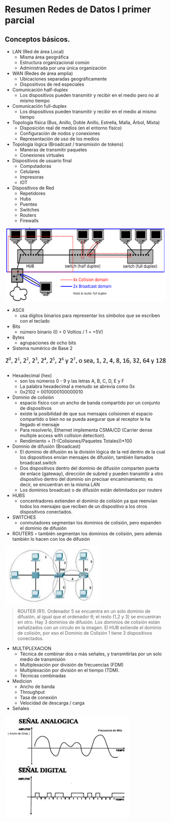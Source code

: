 # Resumen Redes de Datos I primer parcial

## Conceptos básicos.

* LAN (Red de área Local)
    * Misma área geográfica
    * Estructura organizacional común
    * Administrada por una única organización
* WAN (Redes de área amplia)
    * Ubicaciones separadas geográficamente
    * Dispositivos de red especiales
* Comunicación half-duplex
    * Los dispositivos pueden transmitir y recibir en el medio pero no al mismo tiempo
* Comunicación full-duplex
    * Los dispositivos pueden transmitir y recibir en el medio al mismo tiempo
* Topología física (Bus, Anillo, Doble Anillo, Estrella, Malla, Árbol, Mixta)
    * Disposición real de medios (en el entorno físico)
    * Configuración de nodos y conexiones
    * Representación de uso de los medios
* Topología lógica (Broadcast / transmisión de tokens)
    * Maneras de transmitir paquetes
    * Conexiones virtuales
* Dispositivos de usuario final
    * Computadoras
    * Celulares
    * Impresoras
    * IOT
* Dispositivos de Red
    * Repetidores
    * Hubs
    * Puentes
    * Switches
    * Routers
    * Firewalls

![Esquema de conexiones](./Images/conexiones.png)

* ASCII
    * usa dígitos binarios para representar los símbolos que se escriben con el teclado
* Bits
    * número binario (0 = 0 Voltios / 1 = +5V)
* Bytes
    * agrupaciones de ocho bits
* Sistema numérico de Base 2

![Base 2](./Images/base2.png)

* Hexadecimal (hex)
    * son los números 0 - 9 y las letras A, B, C, D, E y F
    * La palabra hexadecimal a menudo se abrevia como 0x
    * 0x2102 = 0010000100000010
* Dominio de colisión
    * espacio físico con un ancho de banda compartido por un conjunto de dispositivos
    * existe la posibilidad de que sus mensajes colisionen el espacio compartido o bien no se pueda asegurar que al receptor le ha llegado el mensaje
    * Para resolverlo, Ethernet implementa CSMA/CD (Carrier dense multiple access with collision detection).
    * Rendimiento = (1-(Colisiones/Paquetes Totales))*100
* Dominio de difusión (Broadcast)
    * El dominio de difusión es la división lógica de la red dentro de la cual los dispositivos envían mensajes de difusión, también llamados broadcast.switch
    * Dos dispositivos dentro del dominio de difusión comparten puerta de enlace (gateway), dirección de subred y pueden transmitir a otro dispositivo dentro del dominio sin precisar encaminamiento; es decir, se encuentran en la misma LAN
    * Los dominios broadcast o de difusión están delimitados por routers
* HUBS
    * concentradores extienden el dominio de colisión ya que reenvían todos los mensajes que reciben de un dispositivo a los otros dispositivos conectados.
* SWITCHES
    * conmutadores segmentan los dominios de colisión, pero expanden el dominio de difusión
* ROUTERS
        ◦ también segmentan los dominios de colisión, pero además también lo hacen con los de difusión

![Distintos dispositivos](./Images/dominios.png)

> ROUTER (R1). Ordenador 5 se encuentra en un solo dominio de difusión, al igual que el ordenador 6; el resto (1,2 y 3) se encuentran en otro. Hay 3 dominios de difusión. Los dominios de colisión están señalizados con un circulo en la imagen. El HUB extiende el dominio de colisión, por eso el Dominio de Colisión 1 tiene 3 dispositivos conectados.

* MULTIPLEXACION
    * Técnica de combinar dos o más señales, y transmitirlas por un solo medio de transmisión
    * Multiplexación por división de frecuencias (FDM)
    * Multiplexación por división en el tiempo (TDM).
    * Técnicas combinadas
* Medicion
    * Ancho de banda
    * Throughput
    * Tasa de conexión
    * Velocidad de descarga / carga
* Señales

![Seniales](./Images/seniales.png)